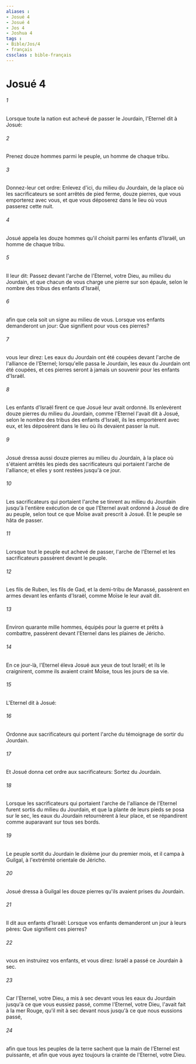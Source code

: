 ```yaml
---
aliases : 
- Josué 4
- Josué 4
- Jos 4
- Joshua 4
tags : 
- Bible/Jos/4
- français
cssclass : bible-français
---
```


# Josué 4

###### 1
Lorsque toute la nation eut achevé de passer le Jourdain, l'Eternel dit à Josué:
###### 2
Prenez douze hommes parmi le peuple, un homme de chaque tribu.
###### 3
Donnez-leur cet ordre: Enlevez d'ici, du milieu du Jourdain, de la place où les sacrificateurs se sont arrêtés de pied ferme, douze pierres, que vous emporterez avec vous, et que vous déposerez dans le lieu où vous passerez cette nuit.
###### 4
Josué appela les douze hommes qu'il choisit parmi les enfants d'Israël, un homme de chaque tribu.
###### 5
Il leur dit: Passez devant l'arche de l'Eternel, votre Dieu, au milieu du Jourdain, et que chacun de vous charge une pierre sur son épaule, selon le nombre des tribus des enfants d'Israël,
###### 6
afin que cela soit un signe au milieu de vous. Lorsque vos enfants demanderont un jour: Que signifient pour vous ces pierres?
###### 7
vous leur direz: Les eaux du Jourdain ont été coupées devant l'arche de l'alliance de l'Eternel; lorsqu'elle passa le Jourdain, les eaux du Jourdain ont été coupées, et ces pierres seront à jamais un souvenir pour les enfants d'Israël.
###### 8
Les enfants d'Israël firent ce que Josué leur avait ordonné. Ils enlevèrent douze pierres du milieu du Jourdain, comme l'Eternel l'avait dit à Josué, selon le nombre des tribus des enfants d'Israël, ils les emportèrent avec eux, et les déposèrent dans le lieu où ils devaient passer la nuit.
###### 9
Josué dressa aussi douze pierres au milieu du Jourdain, à la place où s'étaient arrêtés les pieds des sacrificateurs qui portaient l'arche de l'alliance; et elles y sont restées jusqu'à ce jour.
###### 10
Les sacrificateurs qui portaient l'arche se tinrent au milieu du Jourdain jusqu'à l'entière exécution de ce que l'Eternel avait ordonné à Josué de dire au peuple, selon tout ce que Moïse avait prescrit à Josué. Et le peuple se hâta de passer.
###### 11
Lorsque tout le peuple eut achevé de passer, l'arche de l'Eternel et les sacrificateurs passèrent devant le peuple.
###### 12
Les fils de Ruben, les fils de Gad, et la demi-tribu de Manassé, passèrent en armes devant les enfants d'Israël, comme Moïse le leur avait dit.
###### 13
Environ quarante mille hommes, équipés pour la guerre et prêts à combattre, passèrent devant l'Eternel dans les plaines de Jéricho.
###### 14
En ce jour-là, l'Eternel éleva Josué aux yeux de tout Israël; et ils le craignirent, comme ils avaient craint Moïse, tous les jours de sa vie.
###### 15
L'Eternel dit à Josué:
###### 16
Ordonne aux sacrificateurs qui portent l'arche du témoignage de sortir du Jourdain.
###### 17
Et Josué donna cet ordre aux sacrificateurs: Sortez du Jourdain.
###### 18
Lorsque les sacrificateurs qui portaient l'arche de l'alliance de l'Eternel furent sortis du milieu du Jourdain, et que la plante de leurs pieds se posa sur le sec, les eaux du Jourdain retournèrent à leur place, et se répandirent comme auparavant sur tous ses bords.
###### 19
Le peuple sortit du Jourdain le dixième jour du premier mois, et il campa à Guilgal, à l'extrémité orientale de Jéricho.
###### 20
Josué dressa à Guilgal les douze pierres qu'ils avaient prises du Jourdain.
###### 21
Il dit aux enfants d'Israël: Lorsque vos enfants demanderont un jour à leurs pères: Que signifient ces pierres?
###### 22
vous en instruirez vos enfants, et vous direz: Israël a passé ce Jourdain à sec.
###### 23
Car l'Eternel, votre Dieu, a mis à sec devant vous les eaux du Jourdain jusqu'à ce que vous eussiez passé, comme l'Eternel, votre Dieu, l'avait fait à la mer Rouge, qu'il mit à sec devant nous jusqu'à ce que nous eussions passé,
###### 24
afin que tous les peuples de la terre sachent que la main de l'Eternel est puissante, et afin que vous ayez toujours la crainte de l'Eternel, votre Dieu.
